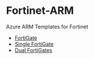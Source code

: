 # Fortinet-ARM
Azure ARM Templates for Fortinet

- [FortiGate](FortiGate/)
- [Single FortiGate](FortiGate/Single)
- [Dual FortiGates](FortiGate/Dual)
